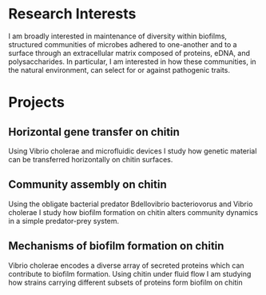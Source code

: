 # Research Interests

I am broadly interested in maintenance of diversity within biofilms, structured communities of microbes adhered to one-another and to a surface through an extracellular matrix composed of proteins, eDNA, and polysaccharides. In particular, I am interested in how these communities, in the natural environment, can select for or against pathogenic traits.

# Projects

## Horizontal gene transfer on chitin

Using Vibrio cholerae and microfluidic devices I study how genetic material can be transferred horizontally on chitin surfaces.

## Community assembly on chitin

Using the obligate bacterial predator Bdellovibrio bacteriovorus and Vibrio cholerae I study how biofilm formation on chitin alters community dynamics in a simple predator-prey system.

## Mechanisms of biofilm formation on chitin

Vibrio cholerae encodes a diverse array of secreted proteins which can contribute to biofilm formation. Using chitin under fluid flow I am studying how strains carrying different subsets of proteins form biofilm on chitin
